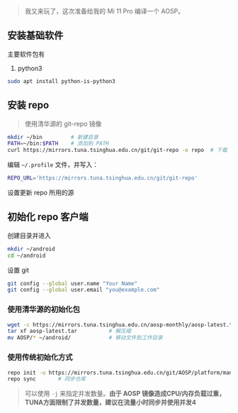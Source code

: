 > 我又来玩了，这次准备给我的 Mi 11 Pro 编译一个 AOSP。

## 安装基础软件

主要软件包有
1. python3

```sh
sudo apt install python-is-python3
```

## 安装 repo

> 使用清华源的 git-repo 镜像

```sh
mkdir ~/bin         # 新建目录
PATH=~/bin:$PATH    # 添加到 PATH
curl https://mirrors.tuna.tsinghua.edu.cn/git/git-repo -o repo  # 下载 repo
```

编辑 `~/.profile` 文件，并写入：

```sh
REPO_URL='https://mirrors.tuna.tsinghua.edu.cn/git/git-repo'
```

设置更新 repo 所用的源

## 初始化 repo 客户端

创建目录并进入

```sh
mkdir ~/android
cd ~/android
```

设置 git
```sh
git config --global user.name "Your Name"
git config --global user.email "you@example.com"
```

### 使用清华源的初始化包

```sh
wget -c https://mirrors.tuna.tsinghua.edu.cn/aosp-monthly/aosp-latest.tar   #下载
tar xf aosp-latest.tar          # 解压缩
mv AOSP/* ~/android/            # 移动文件到工作目录
```

### 使用传统初始化方式

```sh
repo init -u https://mirrors.tuna.tsinghua.edu.cn/git/AOSP/platform/manifest    # 初始化仓库
repo sync       # 同步仓库
```

> 可以使用 `-j` 来指定并发数量。**由于 AOSP 镜像造成CPU/内存负载过重，TUNA方面限制了并发数量，建议在流量小时同步并使用并发4**